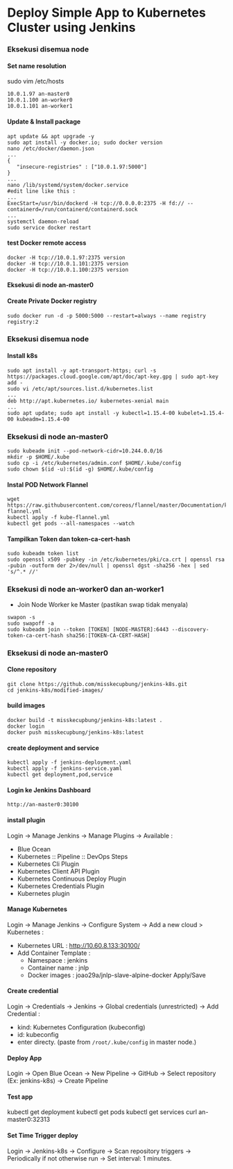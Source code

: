 # Deploy Simple App to Kubernetes Cluster using Jenkins

### Eksekusi disemua node

#### Set name resolution

sudo vim /etc/hosts
```
10.0.1.97 an-master0
10.0.1.100 an-worker0
10.0.1.101 an-worker1
```
#### Update & Install package
```
apt update && apt upgrade -y
sudo apt install -y docker.io; sudo docker version
nano /etc/docker/daemon.json
...
{
   "insecure-registries" : ["10.0.1.97:5000"]
}
...
nano /lib/systemd/system/docker.service
#edit line like this :
...
ExecStart=/usr/bin/dockerd -H tcp://0.0.0.0:2375 -H fd:// --containerd=/run/containerd/containerd.sock
...
systemctl daemon-reload
sudo service docker restart
```
#### test Docker remote access
```
docker -H tcp://10.0.1.97:2375 version
docker -H tcp://10.0.1.101:2375 version
docker -H tcp://10.0.1.100:2375 version
```

#### Eksekusi di node an-master0

#### Create Private Docker registry
 ```
sudo docker run -d -p 5000:5000 --restart=always --name registry registry:2
```

### Eksekusi disemua node

#### Install k8s
```
sudo apt install -y apt-transport-https; curl -s https://packages.cloud.google.com/apt/doc/apt-key.gpg | sudo apt-key add -
sudo vi /etc/apt/sources.list.d/kubernetes.list
...
deb http://apt.kubernetes.io/ kubernetes-xenial main
...
sudo apt update; sudo apt install -y kubectl=1.15.4-00 kubelet=1.15.4-00 kubeadm=1.15.4-00
```

### Eksekusi di node an-master0
```
sudo kubeadm init --pod-network-cidr=10.244.0.0/16
mkdir -p $HOME/.kube
sudo cp -i /etc/kubernetes/admin.conf $HOME/.kube/config
sudo chown $(id -u):$(id -g) $HOME/.kube/config
```
#### Instal POD Network Flannel
```
wget https://raw.githubusercontent.com/coreos/flannel/master/Documentation/kube-flannel.yml
kubectl apply -f kube-flannel.yml
kubectl get pods --all-namespaces --watch
```
#### Tampilkan Token dan token-ca-cert-hash
```
sudo kubeadm token list
sudo openssl x509 -pubkey -in /etc/kubernetes/pki/ca.crt | openssl rsa -pubin -outform der 2>/dev/null | openssl dgst -sha256 -hex | sed 's/^.* //'
```
### Eksekusi di node an-worker0 dan an-worker1

* Join Node Worker ke Master (pastikan swap tidak menyala)
```
swapon -s
sudo swapoff -a
sudo kubeadm join --token [TOKEN] [NODE-MASTER]:6443 --discovery-token-ca-cert-hash sha256:[TOKEN-CA-CERT-HASH]
```

### Eksekusi di node an-master0

#### Clone repository
```
git clone https://github.com/misskecupbung/jenkins-k8s.git
cd jenkins-k8s/modified-images/
```
#### build images
```
docker build -t misskecupbung/jenkins-k8s:latest .
docker login
docker push misskecupbung/jenkins-k8s:latest
```
#### create deployment and service
```
kubectl apply -f jenkins-deployment.yaml 
kubectl apply -f jenkins-service.yaml 
kubectl get deployment,pod,service
```
#### Login ke Jenkins Dashboard
```
http://an-master0:30100
```

#### install plugin
Login -> Manage Jenkins -> Manage Plugins -> Available :
   * Blue Ocean
   * Kubernetes :: Pipeline :: DevOps Steps	
   * Kubernetes Cli Plugin
   * Kubernetes Client API Plugin	
   * Kubernetes Continuous Deploy Plugin
   * Kubernetes Credentials Plugin
   * Kubernetes plugin
   
#### Manage Kubernetes

Login -> Manage Jenkins -> Configure System -> Add a new cloud > Kubernetes :
   * Kubernetes URL : http://10.60.8.133:30100/
   * Add Container Template :
       * Namespace : jenkins
       * Container name : jnlp
       * Docker images : joao29a/jnlp-slave-alpine-docker
Apply/Save

#### Create credential

Login -> Credentials -> Jenkins -> Global credentials (unrestricted) -> Add Credential :
   * kind: Kubernetes Configuration (kubeconfig)
   * id: kubeconfig
   * enter directy. (paste from `/root/.kube/config` in master node.)

#### Deploy App

Login -> Open Blue Ocean -> New Pipeline -> GitHub -> Select repository (Ex: jenkins-k8s) -> Create Pipeline

#### Test app

kubectl get deployment
kubectl get pods
kubectl get services
curl an-master0:32313

#### Set Time Trigger deploy

Login -> Jenkins-k8s -> Configure -> Scan repository triggers -> Periodically if not otherwise run -> Set interval: 1 minutes.
